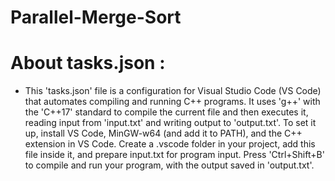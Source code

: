 # Parallel-Merge-Sort

# About tasks.json :
- This 'tasks.json' file is a configuration for Visual Studio Code (VS Code) that automates compiling and running C++ programs. It uses 'g++' with the 'C++17' standard to compile the current file and then executes it, reading input from 'input.txt' and writing output to 'output.txt'. To set it up, install VS Code, MinGW-w64 (and add it to PATH), and the C++ extension in VS Code. Create a .vscode folder in your project, add this file inside it, and prepare input.txt for program input. Press 'Ctrl+Shift+B' to compile and run your program, with the output saved in 'output.txt'.

  
